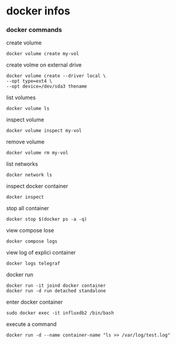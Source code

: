 # docker infos


### docker commands

create volume
```
docker volume create my-vol
```

create volme on external drive
```
docker volume create --driver local \
--opt type=ext4 \
--opt device=/dev/sda3 thename
```

list volumes
```
docker volume ls
```

inspect volume
```
docker volume inspect my-vol
```

remove volume
```
docker volume rm my-vol
```

list networks
```
docker network ls
```

inspect docker container
```
docker inspect
```

stop all container
```
docker stop $(docker ps -a -q)
```

view compose lose
```
docker compose logs 
```

view log of explici container
```
docker logs telegraf
```

docker run
```
docker run -it joind docker container
docker run -d run detached standalone
```

enter docker container
```
sudo docker exec -it influxdb2 /bin/bash
```

execute a command
```
docker run -d --name container-name "ls >> /var/log/test.log"
```
